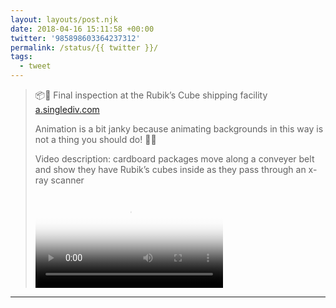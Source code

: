 ```yaml
---
layout: layouts/post.njk
date: 2018-04-16 15:11:58 +00:00
twitter: '985898603364237312'
permalink: /status/{{ twitter }}/
tags: 
  - tweet
---
```


> 📦🔎 Final inspection at the Rubik’s Cube shipping facility [a.singlediv.com](https://a.singlediv.com)
> 
> Animation is a bit janky because animating backgrounds in this way is not a thing you should do! 🤷‍♀️ 
> 
> <p class="sr-only">Video description: cardboard packages move along a conveyer belt and show they have Rubik’s cubes inside as they pass through an x-ray scanner</p>
> 
> <video controls loop preload="metadata" poster="/img/Da6df6aV4AAevpX.jpg"><source src="/img/985898603364237312-Da6df6aV4AAevpX.mp4">Your browser does not support the video tag.</video>

---
